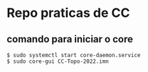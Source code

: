 # Repo praticas de CC

## comando para iniciar o core

```shell
$ sudo systemctl start core-daemon.service
$ sudo core-gui CC-Topo-2022.imn
```
